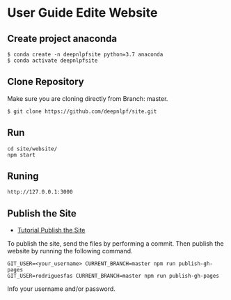 # User Guide Edite Website

## Create project anaconda

    $ conda create -n deepnlpfsite python=3.7 anaconda
    $ conda activate deepnlpfsite

## Clone Repository
Make sure you are cloning directly from Branch: master.

    $ git clone https://github.com/deepnlpf/site.git

## Run
    cd site/website/
    npm start

## Runing

    http://127.0.0.1:3000

## Publish the Site
- [Tutorial Publish the Site](https://docusaurus.io/docs/en/next/tutorial-publish-site)

To publish the site, send the files by performing a commit.
Then publish the website by running the following command.

    GIT_USER=<your_username> CURRENT_BRANCH=master npm run publish-gh-pages
    GIT_USER=rodriguesfas CURRENT_BRANCH=master npm run publish-gh-pages

Info your username and/or password.